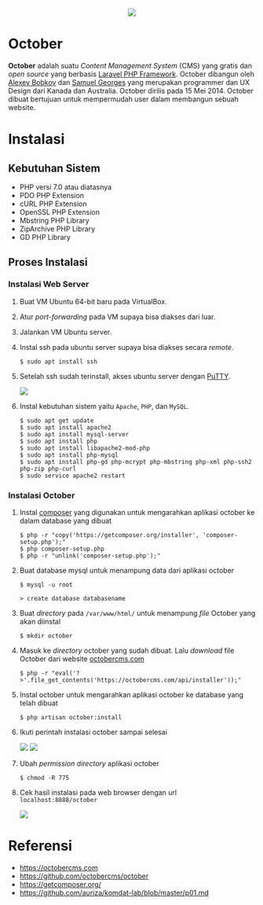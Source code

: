 <h1 align="center"><img src="https://avatars0.githubusercontent.com/u/5554805?s=400&v=4"></h1>

# October
**October** adalah suatu *Content Management System* (CMS) yang gratis dan *open source* yang berbasis [Laravel PHP Framework](https://laravel.com/). October dibangun oleh [Alexey Bobkov](https://www.linkedin.com/in/aleksey-bobkov-232ba02b) dan [Samuel Georges](https://www.linkedin.com/in/samuel-georges-0a964131) yang merupakan programmer dan UX Design dari Kanada dan Australia. October dirilis pada 15 Mei 2014. October dibuat bertujuan untuk mempermudah user dalam membangun sebuah website.

# Instalasi

## Kebutuhan Sistem
- PHP versi 7.0 atau diatasnya
- PDO PHP Extension
- cURL PHP Extension
- OpenSSL PHP Extension
- Mbstring PHP Library
- ZipArchive PHP Library
- GD PHP Library

## Proses Instalasi
### Instalasi Web Server
1. Buat VM Ubuntu 64-bit baru pada VirtualBox.
2. Atur *port-forwarding* pada VM supaya bisa diakses dari luar.
3. Jalankan VM Ubuntu server.
4. Instal ssh pada ubuntu server supaya bisa diakses secara *remote*.

    ```
    $ sudo apt install ssh
    ```
    
5. Setelah ssh sudah terinstall, akses ubuntu server dengan [PuTTY](http://www.putty.org/).
 
    <img src="https://s1.postimg.org/83n0xsjzy7/image.png">
    
6. Instal kebutuhan sistem yaitu `Apache`, `PHP`, dan `MySQL`.
 
    ```
    $ sudo apt get update
    $ sudo apt install apache2
    $ sudo apt install mysql-server
    $ sudo apt install php
    $ sudo apt install libapache2-mod-php
    $ sudo apt install php-mysql
    $ sudo apt install php-gd php-mcrypt php-mbstring php-xml php-ssh2 php-zip php-curl
    $ sudo service apache2 restart
    ```
    
### Instalasi October
1. Instal [composer](https://getcomposer.org/download/) yang digunakan untuk mengarahkan aplikasi october ke dalam database yang dibuat
 
    ```
    $ php -r "copy('https://getcomposer.org/installer', 'composer-setup.php');"
    $ php composer-setup.php
    $ php -r "unlink('composer-setup.php');"
    ```

2. Buat database mysql untuk menampung data dari aplikasi october
    ```
    $ mysql -u root
    ```
    
    ```
    > create database databasename
    ```
    
3. Buat *directory* pada `/var/www/html/` untuk menampung *file* October yang akan diinstal
 
    ```
    $ mkdir october
    ```
    
4. Masuk ke *directory* october yang sudah dibuat. Lalu *download* file October dari website [octobercms.com](https://octobercms.com/)

    ```
    $ php -r "eval('?>'.file_get_contents('https://octobercms.com/api/installer'));"
    ```
    
5. Instal october untuk mengarahkan aplikasi october ke database yang telah dibuat

    ```
    $ php artisan october:install
    ```
6. Ikuti perintah instalasi october sampai selesai

    <img src="https://s1.postimg.org/1hfoefj04v/image.png">
    <img src="https://s1.postimg.org/1zihh6cban/image.png">

7. Ubah *permission* *directory* aplikasi october
    
    ```
    $ chmod -R 775
    ```
8. Cek hasil instalasi pada web browser dengan url `localhost:8888/october`
    
    <img src="https://octobercms.com/storage/app/uploads/public/537/f21/0a5/537f210a56ce6580725366.png">

# Referensi
- https://octobercms.com
- https://github.com/octobercms/october
- https://getcomposer.org/
- https://github.com/auriza/komdat-lab/blob/master/p01.md
